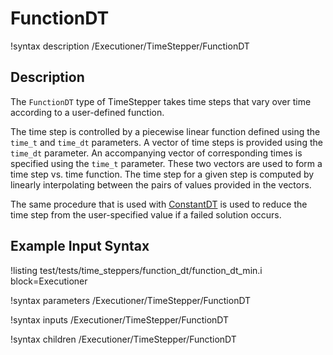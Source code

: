 # FunctionDT

!syntax description /Executioner/TimeStepper/FunctionDT

## Description

The `FunctionDT` type of TimeStepper takes time steps that vary over time
according to a user-defined function.

The time step is controlled by a piecewise linear function defined using the
`time_t` and `time_dt` parameters. A vector of time steps is provided using the
`time_dt` parameter. An accompanying vector of corresponding times is specified
using the `time_t` parameter. These two vectors are used to form a time step vs.
time function. The time step for a given step is computed by linearly
interpolating between the pairs of values provided in the vectors.

The same procedure that is used with
[ConstantDT](/Executioner/TimeStepper/ConstantDT.md) is used to reduce
the time step from the user-specified value if a failed solution occurs.

## Example Input Syntax

!listing test/tests/time_steppers/function_dt/function_dt_min.i block=Executioner

!syntax parameters /Executioner/TimeStepper/FunctionDT

!syntax inputs /Executioner/TimeStepper/FunctionDT

!syntax children /Executioner/TimeStepper/FunctionDT
